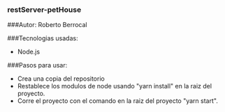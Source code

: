 ### restServer-petHouse

###Autor: Roberto Berrocal

###Tecnologias usadas:

- Node.js

###Pasos para usar:
- Crea una copia del repositorio 
- Restablece los modulos de node usando "yarn install" en la raiz del proyecto.
- Corre el proyecto con el comando en la raiz del proyecto "yarn start".
